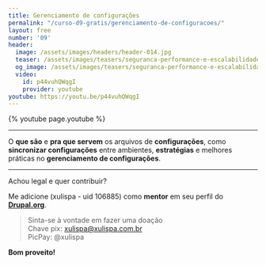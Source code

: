 ```yaml
---
title: Gerenciamento de configurações
permalink: "/curso-d9-gratis/gerenciamento-de-configuracoes/"
layout: free
number: '09'
header:
  image: /assets/images/headers/header-014.jpg
  teaser: /assets/images/teasers/seguranca-performance-e-escalabilidade.jpg
  og_image: /assets/images/teasers/seguranca-performance-e-escalabilidade.jpg
  video:
    id: p44vuhQWqgI
    provider: youtube
youtube: https://youtu.be/p44vuhQWqgI
---
```


{% youtube page.youtube %}

---

O **que são** e **pra que servem** os arquivos de **configurações**, como **sincronizar configurações** entre ambientes, **estratégias** e melhores práticas no **gerenciamento de configurações**.

---

Achou legal e quer contribuir?

Me adicione (xulispa - uid 106885) como **mentor** em seu perfil do **[Drupal.org](https://www.drupal.org/)**.

> Sinta-se à vontade em fazer uma doação \
> Chave pix: xulispa@xulispa.com.br \
> PicPay: @xulispa

**Bom proveito!**

